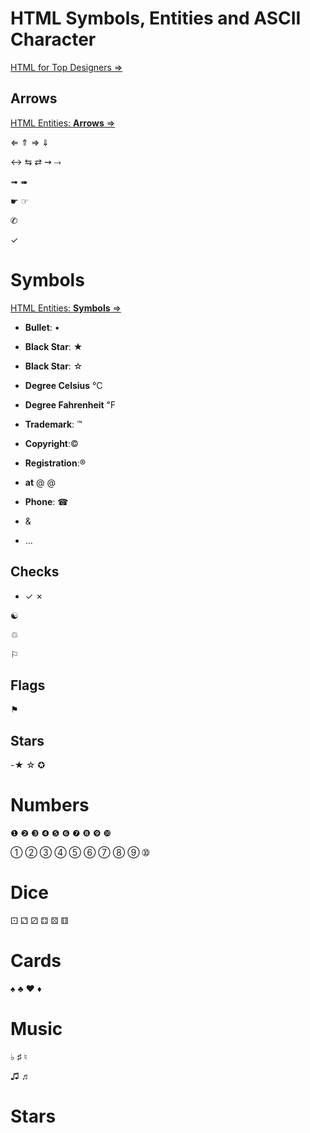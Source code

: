 # HTML Symbols, Entities and ASCII Character

[HTML for Top Designers &rArr;](https://www.toptal.com/designers/htmlarrows/)

## Arrows
[HTML Entities: **Arrows** &rArr;](https://www.toptal.com/designers/htmlarrows/arrows/)

&lArr; &uArr; &rArr; &dArr;

&harr; &lrarr; &rlarr; &zigrarr; &DDotrahd;

&#10143;
&#10144;

&#9755;
&#9758;

&#9990;

&check;

# Symbols

[HTML Entities: **Symbols** &rArr;](https://www.toptal.com/designers/htmlarrows/symbols/)

- **Bullet**: &bull;
- **Black Star**: &starf;
- **Black Star**: &star;

- **Degree Celsius** &#8451;
- **Degree Fahrenheit** &#8457;

- **Trademark**: &trade;	
- **Copyright**:&copy; 
- **Registration**:&reg; 

- **at** &#64; &commat;
- **Phone**: &phone;


- &amp;
- &hellip;

## Checks
- &check; &cross;


&#9775;

&#9842;

&#9872;

## Flags
&#9873;

## Stars
-&starf; &star; &#10026;

# Numbers
&#10102;
&#10103;
&#10104;
&#10105;
&#10106;
&#10107;
&#10108;
&#10109;
&#10110;
&#10111;

&#10112;
&#10113;
&#10114;
&#10115;
&#10116;
&#10117;
&#10118;
&#10119;
&#10120;
&#10121;



# Dice
&#9856;
&#9857;
&#9858;
&#9859;
&#9860;
&#9861;

# Cards
&spades; &clubs; &hearts; &diams;


# Music
&flat; &sharp; &natural;

&#9835; &#9836;

# Stars
